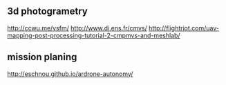 ## 3d photogrametry

http://ccwu.me/vsfm/
http://www.di.ens.fr/cmvs/
http://flightriot.com/uav-mapping-post-processing-tutorial-2-cmpmvs-and-meshlab/

## mission planing
http://eschnou.github.io/ardrone-autonomy/